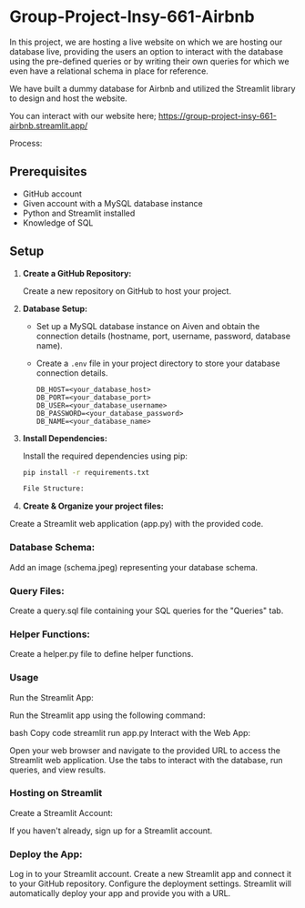 # Group-Project-Insy-661-Airbnb

In this project, we are hosting a live website on which we are hosting our database live, providing the users an option to interact with the database using the pre-defined queries 
or by writing their own queries for which we even have a relational schema in place for reference.

We have built a dummy database for Airbnb and utilized the Streamlit library to design and host the website.

You can interact with our website here; https://group-project-insy-661-airbnb.streamlit.app/

Process:

## Prerequisites

- GitHub account
- Given account with a MySQL database instance
- Python and Streamlit installed
- Knowledge of SQL

## Setup

1. **Create a GitHub Repository:**

   Create a new repository on GitHub to host your project.

2. **Database Setup:**

   - Set up a MySQL database instance on Aiven and obtain the connection details (hostname, port, username, password, database name).
   - Create a `.env` file in your project directory to store your database connection details.

     ```
     DB_HOST=<your_database_host>
     DB_PORT=<your_database_port>
     DB_USER=<your_database_username>
     DB_PASSWORD=<your_database_password>
     DB_NAME=<your_database_name>
     ```

3. **Install Dependencies:**

   Install the required dependencies using pip:

   ```bash
   pip install -r requirements.txt

   File Structure:


4. **Create & Organize your project files:**


Create a Streamlit web application (app.py) with the provided code.

### Database Schema:

Add an image (schema.jpeg) representing your database schema.

### Query Files:

Create a query.sql file containing your SQL queries for the "Queries" tab.

### Helper Functions:

Create a helper.py file to define helper functions.

### Usage
Run the Streamlit App:

Run the Streamlit app using the following command:

bash
Copy code
streamlit run app.py
Interact with the Web App:

Open your web browser and navigate to the provided URL to access the Streamlit web application. Use the tabs to interact with the database, run queries, and view results.

### Hosting on Streamlit
Create a Streamlit Account:

If you haven't already, sign up for a Streamlit account.

### Deploy the App:

Log in to your Streamlit account.
Create a new Streamlit app and connect it to your GitHub repository.
Configure the deployment settings.
Streamlit will automatically deploy your app and provide you with a URL.
